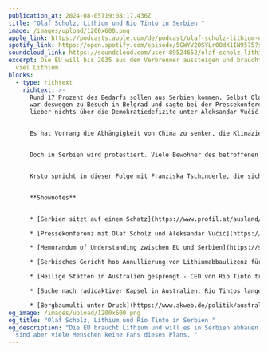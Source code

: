```yaml
---
publication_at: 2024-08-05T19:08:17.436Z
title: "Olaf Scholz, Lithium und Rio Tinto in Serbien "
image: /images/upload/1200x600.png
apple_link: https://podcasts.apple.com/de/podcast/olaf-scholz-lithium-und-rio-tinto-in-serbien/id1170436903?i=1000664403791
spotify_link: https://open.spotify.com/episode/5GWYV2OSYLr0OdX1IN9575?si=cb1a71ff6b8b485d
soundcloud_link: https://soundcloud.com/user-89524652/olaf-scholz-lithium-und-rio-tinto-in-serbien
excerpt: Die EU will bis 2035 aus dem Verbrenner aussteigen und braucht dafür
  viel Lithium.
blocks:
  - type: richtext
    richtext: >-
      Rund 17 Prozent des Bedarfs sollen aus Serbien kommen. Selbst Olaf Scholz
      war deswegen zu Besuch in Belgrad und sagte bei der Pressekonferenz dann
      lieber nichts über die Demokratiedefizite unter Aleksandar Vučić. 


      Es hat Vorrang die Abhängigkeit von China zu senken, die Klimaziele einzuhalten und Serbien wieder näher an die EU heranzuführen – oder zumindest so zu tun.


      Doch in Serbien wird protestiert. Viele Bewohner des betroffenen Jadar-Tals wollen das Unternehmen Rio Tinto nicht bei sich haben. Sie fürchten ihr Zu Hause zu verlieren und machen auf die katastrophale Umweltbilanz des australischen Bergbauriesens aufmerksam.


      Krsto spricht in dieser Folge mit Franziska Tschinderle, die sich die Lage vor Ort für Profil angeschaut hat.


      **Shownotes**


      * [Serbien sitzt auf einem Schatz](https://www.profil.at/ausland/serbien-sitzt-auf-einem-schatz/402931671) (Franziska Tschinderle im Profil)

      * [Pressekonferenz mit Olaf Scholz und Aleksandar Vučić](https://www.youtube.com/watch?v=H42VJROFx48) (Phoenix, 63 min.)

      * [Memorandum of Understanding zwischen EU und Serbien](https://single-market-economy.ec.europa.eu/document/download/6fe0e605-9299-45c3-b846-2efb85585251_en?filename=EU-RS%20Memorandum%20of%20Understanding_final_no_signatures.pdf) (EU-Kommission)

      * [Serbisches Gericht hob Annullierung von Lithiumabbaulizenz für Rio Tinto auf](https://www.derstandard.de/story/3000000228742/serbisches-gericht-hob-annullierung-von-lithiumabbaulizenz-fuer-rio-tinto-auf) (der Standard)

      * [Heilige Stätten in Australien gesprengt - CEO von Rio Tinto tritt zurück](https://www.spiegel.de/wirtschaft/unternehmen/australien-ceo-von-bergbaufirma-rio-tinto-tritt-nach-sprengung-von-heiligen-staetten-zurueck-a-af1b20c5-d032-422a-8468-2c832778155b) (Spiegel)

      * [Suche nach radioaktiver Kapsel in Australien: Rio Tintos lange Liste an Skandalen](https://www.rnd.de/panorama/australien-suche-nach-radioaktiver-kapsel-rio-tintos-lange-skandalliste-HEX56XYMIVAVFELIGIYO46YTGY.html) (RND)

      * [Bergbaumulti unter Druck](https://www.akweb.de/politik/australien-bougainville-bergbau-multi-rio-tinto-unter-druck/) (Analyse und Kritik)
og_image: /images/upload/1200x600.png
og_title: "Olaf Scholz, Lithium und Rio Tinto in Serbien "
og_description: "Die EU braucht Lithium und will es in Serbien abbauen - vor Ort
  sind aber viele Menschen keine Fans dieses Plans. "
---
```

